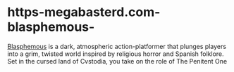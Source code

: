 # https-megabasterd.com-blasphemous-
[Blasphemous](https://megabasterd.com/blasphemous/) is a dark, atmospheric action-platformer that plunges players into a grim, twisted world inspired by religious horror and Spanish folklore. Set in the cursed land of Cvstodia, you take on the role of The Penitent One

